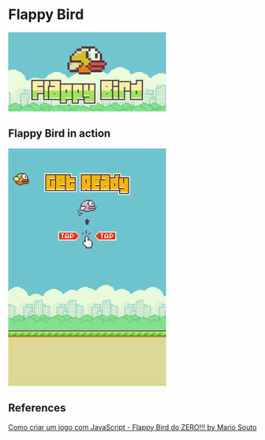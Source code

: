 # Flappy Bird

![Flappy Bird](assets/flappy-bird.jpg)

## Flappy Bird in action
![Flappy Bird in action](assets/flappy-bird-in-action.gif)

## References
[Como criar um jogo com JavaScript - Flappy Bird do ZERO!!! by Mario Souto](https://www.youtube.com/playlist?list=PLTcmLKdIkOWmeNferJ292VYKBXydGeDej)
